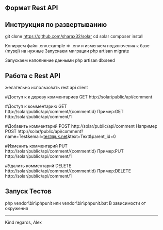 
## Формат Rest API

## Инструкция по развертыванию

git clone https://github.com/sharax32/solar
cd solar
composer install

Копируем файл .env.example => .env и изменяем подключения к базе (mysql) на нужные
Запускаем миграции
 php artisan migrate
 
Запускаем наполнение данными
 php artisan db:seed

## Работа с Rest API
желательно использовать rest api client

#Доступ к к дереву комментариев GET
http://solar/public/api/comment

#Доступ к комментарию GET
http://solar/public/api/comment/{commentid}
Пример:GET http://solar/public/api/comment/1

#Добавить комментарий POST
http://solar/public/api/comment
Например POST http://solar/public/api/comment?name=Test&email=test@uk.net&text=Text&parent_id=0

#Изменить комментарий PUT
http://solar/public/api/comment/{commentid}
Пример:PUT http://solar/public/api/comment/1

#Удалить комментарий DELETE
http://solar/public/api/comment/{commentid}
Пример:DELETE http://solar/public/api/comment/1

## Запуск Тестов
php vendor\bin\phpunit
или
vendor\bin\phpunit.bat
В зависимости от окружения

-------------------------------
Kind regards,
Alex
